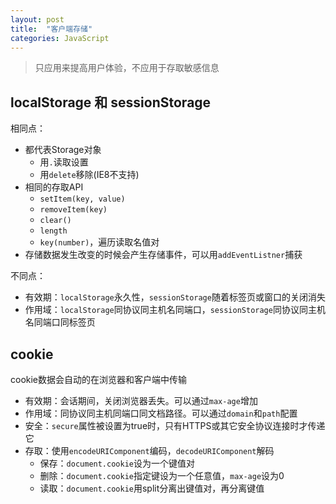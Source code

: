 ```yaml
---
layout: post
title:  "客户端存储"
categories: JavaScript
---
```


>只应用来提高用户体验，不应用于存取敏感信息

## localStorage 和 sessionStorage

相同点：

- 都代表Storage对象
	- 用```.```读取设置
	- 用```delete```移除(IE8不支持)
- 相同的存取API
	- ```setItem(key, value)```
	- ```removeItem(key)```
	- ```clear()```
	- ```length```
	- ```key(number)```，遍历读取名值对
- 存储数据发生改变的时候会产生存储事件，可以用```addEventListner```捕获

不同点：

- 有效期：```localStorage```永久性，```sessionStorage```随着标签页或窗口的关闭消失
- 作用域：```localStorage```同协议同主机名同端口，```sessionStorage```同协议同主机名同端口同标签页

## cookie

cookie数据会自动的在浏览器和客户端中传输

- 有效期：会话期间，关闭浏览器丢失。可以通过```max-age```增加
- 作用域：同协议同主机同端口同文档路径。可以通过```domain```和```path```配置
- 安全：```secure```属性被设置为true时，只有HTTPS或其它安全协议连接时才传递它
- 存取：使用```encodeURIComponent```编码，```decodeURIComponent```解码
	- 保存：```document.cookie```设为一个键值对
	- 删除：```document.cookie```指定键设为一个任意值，```max-age```设为0
	- 读取：```document.cookie```用split分离出键值对，再分离键值

